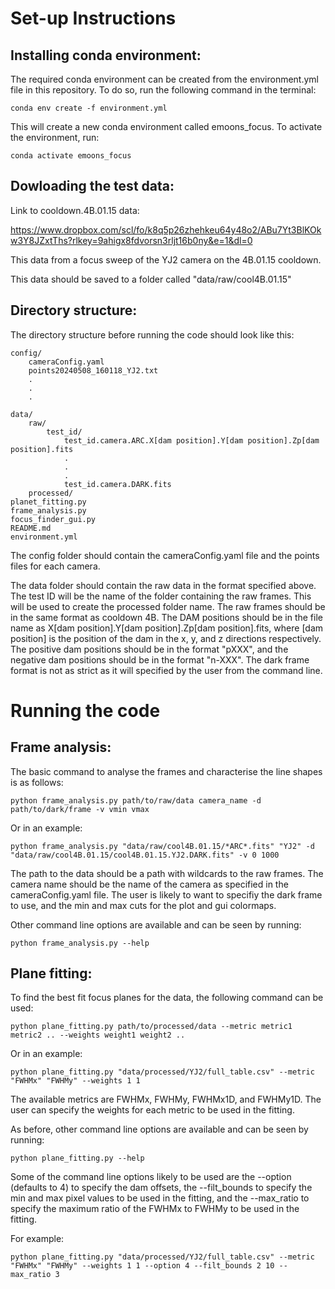 # Set-up Instructions
## Installing conda environment:

The required conda environment can be created from the environment.yml file in this repository. To do so, run the following command in the terminal:

```console
conda env create -f environment.yml
```

This will create a new conda environment called emoons_focus. To activate the environment, run:

```console
conda activate emoons_focus
```

## Dowloading the test data:

Link to cooldown.4B.01.15 data:

https://www.dropbox.com/scl/fo/k8q5p26zhehkeu64y48o2/ABu7Yt3BlKOkw3Y8JZxtThs?rlkey=9ahigx8fdvorsn3rljt16b0ny&e=1&dl=0

This data from a focus sweep of the YJ2 camera on the 4B.01.15 cooldown.


This data should be saved to a folder called "data/raw/cool4B.01.15"

## Directory structure:

The directory structure before running the code should look like this:

```
config/
    cameraConfig.yaml
    points20240508_160118_YJ2.txt
    .
    .
    .

data/
    raw/
        test_id/
            test_id.camera.ARC.X[dam position].Y[dam position].Zp[dam position].fits
            .
            .
            .
            test_id.camera.DARK.fits
    processed/
planet_fitting.py
frame_analysis.py
focus_finder_gui.py
README.md
environment.yml
```
The config folder should contain the cameraConfig.yaml file and the points files for each camera.

The data folder should contain the raw data in the format specified above. The test ID will be the name of the folder containing the raw frames. This will be used to create the processed folder name. The raw frames should be in the same format as cooldown 4B. The DAM positions should be in the file name as X[dam position].Y[dam position].Zp[dam position].fits, where [dam position] is the position of the dam in the x, y, and z directions respectively. The positive dam positions should be in the format "pXXX", and the negative dam positions should be in the format "n-XXX". The dark frame format is not as strict as it will specified by the user from the command line.

# Running the code

## Frame analysis:

The basic command to analyse the frames and characterise the line shapes is as follows:

```console
python frame_analysis.py path/to/raw/data camera_name -d path/to/dark/frame -v vmin vmax
```

Or in an example:

```console
python frame_analysis.py "data/raw/cool4B.01.15/*ARC*.fits" "YJ2" -d "data/raw/cool4B.01.15/cool4B.01.15.YJ2.DARK.fits" -v 0 1000
```

The path to the data should be a path with wildcards to the raw frames. The camera name should be the name of the camera as specified in the cameraConfig.yaml file. The user is likely to want to specifiy the dark frame to use, and the min and max cuts for the plot and gui colormaps.

Other command line options are available and can be seen by running:

```console
python frame_analysis.py --help
```

## Plane fitting:

To find the best fit focus planes for the data, the following command can be used:

```console
python plane_fitting.py path/to/processed/data --metric metric1 metric2 .. --weights weight1 weight2 ..
```

Or in an example:

```console
python plane_fitting.py "data/processed/YJ2/full_table.csv" --metric "FWHMx" "FWHMy" --weights 1 1
```

The available metrics are FWHMx, FWHMy, FWHMx1D, and FWHMy1D. The user can specify the weights for each metric to be used in the fitting.

As before, other command line options are available and can be seen by running:

```console
python plane_fitting.py --help
```

Some of the command line options likely to be used are the --option (defaults to 4) to specify the dam offsets, the --filt_bounds to specify the min and max pixel values to be used in the fitting, and the --max_ratio to specify the maximum ratio of the FWHMx to FWHMy to be used in the fitting.

For example:
    
```console
python plane_fitting.py "data/processed/YJ2/full_table.csv" --metric "FWHMx" "FWHMy" --weights 1 1 --option 4 --filt_bounds 2 10 --max_ratio 3
``` 